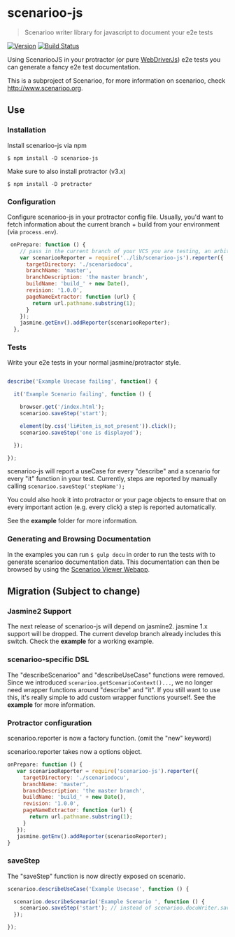 # scenarioo-js
> Scenarioo writer library for javascript to document your e2e tests

[![Version](https://badge.fury.io/js/scenarioo-js.png)](http://badge.fury.io/js/scenarioo-js)  [![Build Status](https://travis-ci.org/scenarioo/scenarioo-js.svg?branch=develop)](https://travis-ci.org/scenarioo/scenarioo-js)

Using ScenariooJS in your protractor (or pure [WebDriverJs](https://code.google.com/p/selenium/wiki/WebDriverJs)) e2e tests you can generate a fancy e2e test documentation.

This is a subproject of Scenarioo, for more information on scenarioo, check http://www.scenarioo.org.


## Use


### Installation

Install scenarioo-js via npm

```
$ npm install -D scenarioo-js
```

Make sure to also install protractor (v3.x)

```
$ npm install -D protractor
```

### Configuration

Configure scenarioo-js in your protractor config file.
Usually, you'd want to fetch information about the current branch + build from your environment (via `process.env`).

```javascript
 onPrepare: function () {
    // pass in the current branch of your VCS you are testing, an arbitrary build name and the current revision you are testing.
    var scenariooReporter = require('../lib/scenarioo-js').reporter({
      targetDirectory: './scenariodocu',
      branchName: 'master',
      branchDescription: 'the master branch',
      buildName: 'build_' + new Date(),
      revision: '1.0.0',
      pageNameExtractor: function (url) {
        return url.pathname.substring(1);
      }
    });
    jasmine.getEnv().addReporter(scenariooReporter);
  },
```


### Tests

Write your e2e tests in your normal jasmine/protractor style.

```javascript

describe('Example Usecase failing', function() {

  it('Example Scenario failing', function () {

    browser.get('/index.html');
    scenarioo.saveStep('start');

    element(by.css('li#item_is_not_present')).click();
    scenarioo.saveStep('one is displayed');

  });

});

```

scenarioo-js will report a useCase for every "describe" and a scenario for every "it" function in your test.
Currently, steps are reported by manually calling `scenarioo.saveStep('stepName');`

You could also hook it into protractor or your page objects to ensure that on every important action (e.g. every click) a step is reported automatically.

See the **example** folder for more information.


### Generating and Browsing Documentation

In the examples you can run `$ gulp docu` in order to run the tests with to generate scenarioo documentation data. This documentation can then be browsed by using the [Scenarioo Viewer Webapp](https://github.com/scenarioo/scenarioo).

## Migration (Subject to change)

### Jasmine2 Support

The next release of scenarioo-js will depend on jasmine2.  jasmine 1.x support will be dropped.
The current develop branch already includes this switch. Check the **example** for a working example.


### scenarioo-specific DSL

The "describeScenarioo" and "describeUseCase" functions were removed.
Since we introduced `scenarioo.getScenarioContext()...`, we no longer need wrapper functions around "describe" and "it".
If you still want to use this, it's really simple to add custom wrapper functions yourself. See the **example** for more information.



### Protractor configuration

scenarioo.reporter is now a factory function. (omit the "new" keyword)

scenarioo.reporter takes now a options object.

```javascript
onPrepare: function () {
   var scenariooReporter = require('scenarioo-js').reporter({
     targetDirectory: './scenariodocu',
     branchName: 'master',
     branchDescription: 'the master branch',
     buildName: 'build_' + new Date(),
     revision: '1.0.0',
     pageNameExtractor: function (url) {
       return url.pathname.substring(1);
     }
   });
   jasmine.getEnv().addReporter(scenariooReporter);
}
```

### saveStep

The "saveStep" function is now directly exposed on scenario.


```javascript
scenarioo.describeUseCase('Example Usecase', function () {

  scenarioo.describeScenario('Example Scenario ', function () {
    scenarioo.saveStep('start'); // instead of scenarioo.docuWriter.saveStep
  });

});
```
